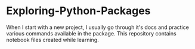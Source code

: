 # Exploring-Python-Packages
When I start with a new project, I usually go through it's docs and practice various commands available in the package. This repository contains notebook files created while learning.

